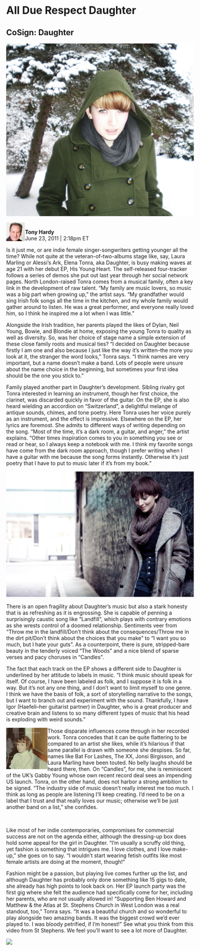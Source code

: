 # All Due Respect Daughter
## CoSign: Daughter
<img src="/Images/Elena.jpg">

<img src="/Text/Resources/tonyhardy.png" height=10% width=10% align="left"> \
**Tony Hardy** \
June 23, 2011 | 2:18pm ET 
<br clear="left"/>

Is it just me, or are indie female singer-songwriters getting younger all the time? While not quite at the veteran-of-two-albums stage like, say, Laura Marling or Alessi’s Ark, Elena Tonra, aka Daughter, is busy making waves at age 21 with her debut EP, His Young Heart. The self-released four-tracker follows a series of demos she put out last year through her social network pages. North London-raised Tonra comes from a musical family, often a key link in the development of raw talent. “My family are music lovers, so music was a big part when growing up,” the artist says. “My grandfather would sing Irish folk songs all the time in the kitchen, and my whole family would gather around to listen. He was a great performer, and everyone really loved him, so I think he inspired me a lot when I was little.”

Alongside the Irish tradition, her parents played the likes of Dylan, Neil Young, Bowie, and Blondie at home, exposing the young Tonra to quality as well as diversity. So, was her choice of stage name a simple extension of these close family roots and musical ties? “I decided on Daughter because firstly I am one and also because I just like the way it’s written–the more you look at it, the stranger the word looks,” Tonra says. “I think names are very important, but a name doesn’t make a band. Lots of people were unsure about the name choice in the beginning, but sometimes your first idea should be the one you stick to.”

Family played another part in Daughter’s development. Sibling rivalry got Tonra interested in learning an instrument, though her first choice, the clarinet, was discarded quickly in favor of the guitar. On the EP, she is also heard wielding an accordion on “Switzerland”, a delightful melange of antique sounds, chimes, and tone poetry. Here Tonra uses her voice purely as an instrument, and the effect is impressive. Elsewhere on the EP, her lyrics are foremost. She admits to different ways of writing depending on the song. “Most of the time, it’s a dark room, a guitar, and anger,” the artist explains. “Other times inspiration comes to you in something you see or read or hear, so I always keep a notebook with me. I think my favorite songs have come from the dark room approach, though I prefer writing when I have a guitar with me because the song forms instantly. Otherwise it’s just poetry that I have to put to music later if it’s from my book.”

<img src="/Images/Jay%20McLaughlin/MCLAUGHLIN_110121_00585-Edit.JPG">

There is an open fragility about Daughter’s music but also a stark honesty that is as refreshing as it is engrossing. She is capable of penning a surprisingly caustic song like “Landfill”, which plays with contrary emotions as she wrests control of a doomed relationship. Sentiments veer from “Throw me in the landfill/Don’t think about the consequences/Throw me in the dirt pit/Don’t think about the choices that you make” to “I want you so much, but I hate your guts”. As a counterpoint, there is pure, stripped-bare beauty in the tenderly voiced “The Woods” and a nice blend of sparse verses and pacy choruses in “Candles”.

The fact that each track on the EP shows a different side to Daughter is underlined by her attitude to labels in music. “I think music should speak for itself. Of course, I have been labeled as folk, and I suppose it is folk in a way. But it’s not any one thing, and I don’t want to limit myself to one genre. I think we have the basis of folk, a sort of storytelling narrative to the songs, but I want to branch out and experiment with the sound. Thankfully, I have Igor (Haefeli–her guitarist partner) in Daughter, who is a great producer and creative brain and listens to so many different types of music that his head is exploding with weird sounds.”

<img src="/Text/Resources/hisyoungheart1500x1500.jpg" height=22% width=22% align="left">

Those disparate influences come through in her recorded work. Tonra concedes that it can be quite flattering to be compared to an artist she likes, while it’s hilarious if that same parallel is drawn with someone she despises. So far, names like Bat For Lashes, The XX, Jonsi Birgisson, and Laura Marling have been touted. No belly laughs should be heard there, then. On “Candles”, for me, she is reminiscent of the UK’s Gabby Young whose own recent record deal sees an impending US launch. Tonra, on the other hand, does not harbor a strong ambition to be signed. “The industry side of music doesn’t really interest me too much. I think as long as people are listening I’ll keep creating. I’d need to be on a label that I trust and that really loves our music; otherwise we’ll be just another band on a list,” she confides.

<br clear="left"/>

Like most of her indie contemporaries, compromises for commercial success are not on the agenda either, although the dressing-up box does hold some appeal for the girl in Daughter. “I’m usually a scruffy old thing, yet fashion is something that intrigues me. I love clothes, and I love make-up,” she goes on to say. “I wouldn’t start wearing fetish outfits like most female artists are doing at the moment, though!”

Fashion might be a passion, but playing live comes further up the list, and although Daughter has probably only done something like 15 gigs to date, she already has high points to look back on. Her EP launch party was the first gig where she felt the audience had specifically come for her, including her parents, who are not usually allowed in! “Supporting Ben Howard and Matthew & the Atlas at St. Stephens Church in West London was a real standout, too,” Tonra says. “It was a beautiful church and so wonderful to play alongside two amazing bands. It was the biggest crowd we’d ever played to. I was bloody petrified, if I’m honest!” See what you think from this video from St Stephens. We feel you’ll want to see a lot more of Daughter.

[<img src="https://i.ytimg.com/vi/UGokngiatRE/maxresdefault.jpg">](https://www.youtube.com/watch?v=UGokngiatRE)


